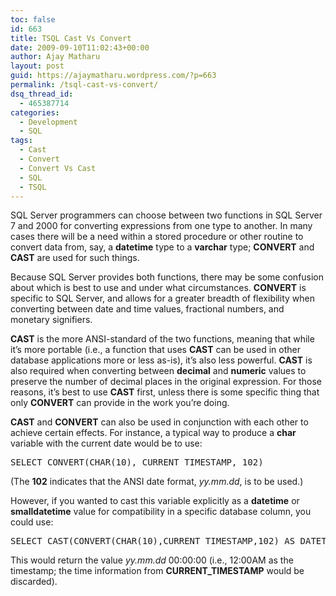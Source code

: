 ```yaml
---
toc: false
id: 663
title: TSQL Cast Vs Convert
date: 2009-09-10T11:02:43+00:00
author: Ajay Matharu
layout: post
guid: https://ajaymatharu.wordpress.com/?p=663
permalink: /tsql-cast-vs-convert/
dsq_thread_id:
  - 465387714
categories:
  - Development
  - SQL
tags:
  - Cast
  - Convert
  - Convert Vs Cast
  - SQL
  - TSQL
---
```

<span class="a3">SQL Server programmers can choose between two functions in SQL Server 7 and 2000 for converting expressions from one type to another. In many cases there will be a need within a stored procedure or other routine to convert data from, say, a <strong>datetime</strong> type to a <strong>varchar</strong> type; <strong>CONVERT</strong> and <strong>CAST</strong> are used for such things.</p> 

<p>
  Because SQL Server provides both functions, there may be some confusion about which is best to use and under what circumstances. <strong>CONVERT</strong> is specific to SQL Server, and allows for a greater breadth of flexibility when converting between date and time values, fractional numbers, and monetary signifiers.
</p>

<p>
  <strong>CAST</strong> is the more ANSI-standard of the two functions, meaning that while it&#8217;s more portable (i.e., a function that uses <strong>CAST</strong> can be used in other database applications more or less as-is), it&#8217;s also less powerful. <strong>CAST</strong> is also required when converting between <strong>decimal</strong> and <strong>numeric</strong> values to preserve the number of decimal places in the original expression. For those reasons, it&#8217;s best to use <strong>CAST</strong> first, unless there is some specific thing that only <strong>CONVERT</strong> can provide in the work you&#8217;re doing.
</p>

<p>
  <strong>CAST</strong> and <strong>CONVERT</strong> can also be used in conjunction with each other to achieve certain effects. For instance, a typical way to produce a <strong>char</strong> variable with the current date would be to use:
</p>

<pre>SELECT CONVERT(CHAR(10), CURRENT_TIMESTAMP, 102)</pre>

<p>
  (The <strong>102</strong> indicates that the ANSI date format, <em>yy.mm.dd</em>, is to be used.)
</p>

<p>
  However, if you wanted to cast this variable explicitly as a <strong>datetime</strong> or <strong>smalldatetime</strong> value for compatibility in a specific database column, you could use:
</p>

<pre>SELECT CAST(CONVERT(CHAR(10),CURRENT_TIMESTAMP,102) AS DATETIME</pre>

<p>
  This would return the value <em>yy.mm.dd</em> 00:00:00 (i.e., 12:00AM as the timestamp; the time information from <strong>CURRENT_TIMESTAMP</strong> would be discarded).
</p>

<p>
  </span>
</p>
